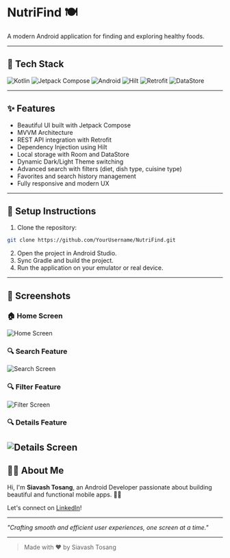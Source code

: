 # NutriFind 🍽️

A modern Android application for finding and exploring healthy foods.

---

## 🔹 Tech Stack

![Kotlin](https://img.shields.io/badge/Kotlin-7F52FF?style=for-the-badge&logo=kotlin&logoColor=white)
![Jetpack Compose](https://img.shields.io/badge/Jetpack%20Compose-4285F4?style=for-the-badge&logo=jetpackcompose&logoColor=white)
![Android](https://img.shields.io/badge/Android-3DDC84?style=for-the-badge&logo=android&logoColor=white)
![Hilt](https://img.shields.io/badge/Hilt-FF6F00?style=for-the-badge&logo=google&logoColor=white)
![Retrofit](https://img.shields.io/badge/Retrofit-0077B5?style=for-the-badge&logo=retrofit&logoColor=white)
![DataStore](https://img.shields.io/badge/DataStore-673AB7?style=for-the-badge&logo=google&logoColor=white)

---

## ✨ Features

- Beautiful UI built with Jetpack Compose
- MVVM Architecture
- REST API integration with Retrofit
- Dependency Injection using Hilt
- Local storage with Room and DataStore
- Dynamic Dark/Light Theme switching
- Advanced search with filters (diet, dish type, cuisine type)
- Favorites and search history management
- Fully responsive and modern UX

---

## 📁 Setup Instructions

1. Clone the repository:

```bash
git clone https://github.com/YourUsername/NutriFind.git
```

2. Open the project in Android Studio.
3. Sync Gradle and build the project.
4. Run the application on your emulator or real device.

---

## 📸 Screenshots

### 🏠 Home Screen
![Home Screen](home.jpg)

### 🔍 Search Feature
![Search Screen](screen.jpg)

### 🔍 Filter Feature
![Filter Screen](filter.jpg)

### 🔍 Details Feature
![Details Screen](details.jpg)
---

## 👨‍💼 About Me

Hi, I'm **Siavash Tosang**, an Android Developer passionate about building beautiful and functional mobile apps. 👩‍💻

Let's connect on [LinkedIn](https://www.linkedin.com/in/YourLinkedInProfile)!

---

_"Crafting smooth and efficient user experiences, one screen at a time."_

---

> Made with ❤️ by Siavash Tosang
